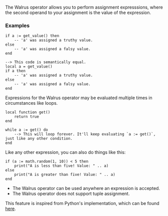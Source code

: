 The Walrus operator allows you to perform assignment expresssions, where the second operand to your assignment is the value of the expression.

### Examples
```pluto showLineNumbers
if a := get_value() then
	-- 'a' was assigned a truthy value.
else
	-- 'a' was assigned a falsy value.
end

--> This code is semantically equal.
local a = get_value()
if a then
	-- 'a' was assigned a truthy value.
else
	-- 'a' was assigned a falsy value.
end
```

Expressions for the Walrus operator may be evaluated multiple times in circumstances like loops.
```pluto showLineNumbers
local function get()
	return true
end

while a := get() do
	--> This will loop forever. It'll keep evaluating `a := get()`, just like any other condition.
end
```

Like any other expression, you can also do things like this:
```pluto showLineNumbers
if (a := math.random(1, 10)) < 5 then
	print("A is less than five! Value: " .. a)
else
	print("A is greater than five! Value: " .. a)
end
```

- The Walrus operator can be used anywhere an expression is accepted.
- The Walrus operator does not support tuple assignment.

This feature is inspired from Python's implementation, which can be found [here](https://docs.python.org/3/whatsnew/3.8.html#assignment-expressions).